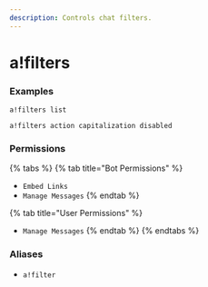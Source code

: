 ```yaml
---
description: Controls chat filters.
---
```


# a!filters

### Examples

```text
a!filters list
```

```text
a!filters action capitalization disabled
```

### Permissions

{% tabs %}
{% tab title="Bot Permissions" %}
* `Embed Links`
* `Manage Messages`
{% endtab %}

{% tab title="User Permissions" %}
* `Manage Messages`
{% endtab %}
{% endtabs %}

### Aliases

* `a!filter`

